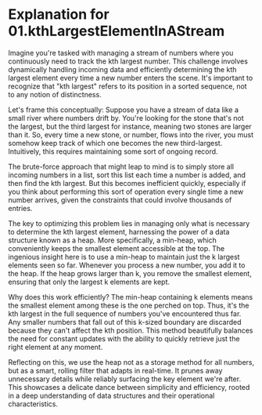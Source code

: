 # Explanation for 01.kthLargestElementInAStream

Imagine you're tasked with managing a stream of numbers where you continuously need to track the kth largest number. This challenge involves dynamically handling incoming data and efficiently determining the kth largest element every time a new number enters the scene. It's important to recognize that "kth largest" refers to its position in a sorted sequence, not to any notion of distinctness.

Let's frame this conceptually: Suppose you have a stream of data like a small river where numbers drift by. You're looking for the stone that's not the largest, but the third largest for instance, meaning two stones are larger than it. So, every time a new stone, or number, flows into the river, you must somehow keep track of which one becomes the new third-largest. Intuitively, this requires maintaining some sort of ongoing record.

The brute-force approach that might leap to mind is to simply store all incoming numbers in a list, sort this list each time a number is added, and then find the kth largest. But this becomes inefficient quickly, especially if you think about performing this sort of operation every single time a new number arrives, given the constraints that could involve thousands of entries.

The key to optimizing this problem lies in managing only what is necessary to determine the kth largest element, harnessing the power of a data structure known as a heap. More specifically, a min-heap, which conveniently keeps the smallest element accessible at the top. The ingenious insight here is to use a min-heap to maintain just the k largest elements seen so far. Whenever you process a new number, you add it to the heap. If the heap grows larger than k, you remove the smallest element, ensuring that only the largest k elements are kept.

Why does this work efficiently? The min-heap containing k elements means the smallest element among these is the one perched on top. Thus, it's the kth largest in the full sequence of numbers you've encountered thus far. Any smaller numbers that fall out of this k-sized boundary are discarded because they can't affect the kth position. This method beautifully balances the need for constant updates with the ability to quickly retrieve just the right element at any moment.

Reflecting on this, we use the heap not as a storage method for all numbers, but as a smart, rolling filter that adapts in real-time. It prunes away unnecessary details while reliably surfacing the key element we're after. This showcases a delicate dance between simplicity and efficiency, rooted in a deep understanding of data structures and their operational characteristics.